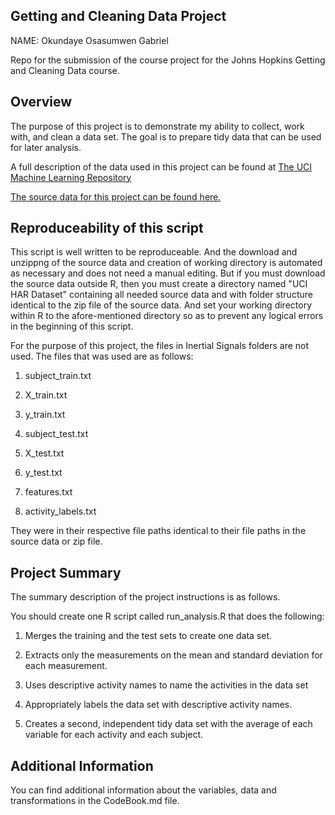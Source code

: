 ## Getting and Cleaning Data Project
NAME: Okundaye Osasumwen Gabriel

Repo for the submission of the course project for the Johns Hopkins Getting and Cleaning Data course.

## Overview
The purpose of this project is to demonstrate my ability to collect, work with, and clean a data set. The goal is to prepare tidy data that can be used for later analysis.

A full description of the data used in this project can be found at [The UCI Machine Learning Repository](http://archive.ics.uci.edu/ml/datasets/Human+Activity+Recognition+Using+Smartphones)

[The source data for this project can be found here.](https://d396qusza40orc.cloudfront.net/getdata%2Fprojectfiles%2FUCI%20HAR%20Dataset.zip)

## Reproduceability of this script
This script is well written to be reproduceable. And the download and unzippng of the source data and creation of working directory is automated as necessary and does not need a manual editing. But if you must download the source data outside R, then you must create a directory named "UCI HAR Dataset" containing all needed source data and with folder structure identical to the zip file of the source data. And set your working directory within R to the afore-mentioned directory  so as to prevent any logical errors in the beginning of this script.

For the purpose of this project, the files in Inertial Signals folders are not used. The files that was used are as follows:

1. subject_train.txt

2. X_train.txt

3. y_train.txt

4. subject_test.txt

5. X_test.txt

6. y_test.txt

7. features.txt

8. activity_labels.txt

They were in their respective file paths identical to their file paths in the source data or zip file.

## Project Summary
The summary description of the project instructions is as follows.

You should create one R script called run_analysis.R that does the following:

1. Merges the training and the test sets to create one data set.

2. Extracts only the measurements on the mean and standard deviation for each measurement. 

3. Uses descriptive activity names to name the activities in the data set

4. Appropriately labels the data set with descriptive activity names. 

5. Creates a second, independent tidy data set with the average of each variable for each activity and each subject. 

## Additional Information
You can find additional information about the variables, data and transformations in the CodeBook.md file.

